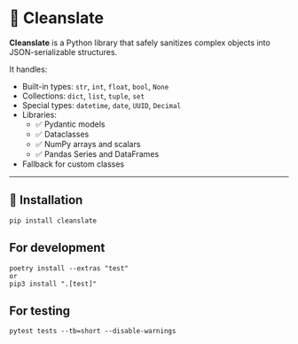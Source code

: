 # 🧼 Cleanslate

**Cleanslate** is a Python library that safely sanitizes complex objects into JSON-serializable structures.

It handles:

- Built-in types: `str`, `int`, `float`, `bool`, `None`
- Collections: `dict`, `list`, `tuple`, `set`
- Special types: `datetime`, `date`, `UUID`, `Decimal`
- Libraries:
  - ✅ Pydantic models
  - ✅ Dataclasses
  - ✅ NumPy arrays and scalars
  - ✅ Pandas Series and DataFrames
- Fallback for custom classes

---

## 🔧 Installation

```
pip install cleanslate
```

## For development

```
poetry install --extras "test"
or
pip3 install ".[test]"
```

## For testing

```
pytest tests --tb=short --disable-warnings
```
